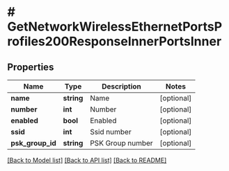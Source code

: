 # # GetNetworkWirelessEthernetPortsProfiles200ResponseInnerPortsInner

## Properties

Name | Type | Description | Notes
------------ | ------------- | ------------- | -------------
**name** | **string** | Name | [optional]
**number** | **int** | Number | [optional]
**enabled** | **bool** | Enabled | [optional]
**ssid** | **int** | Ssid number | [optional]
**psk_group_id** | **string** | PSK Group number | [optional]

[[Back to Model list]](../../README.md#models) [[Back to API list]](../../README.md#endpoints) [[Back to README]](../../README.md)
